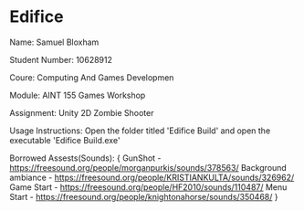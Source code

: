# Edifice

Name: Samuel Bloxham

Student Number: 10628912

Coure: Computing And Games Developmen

Module: AINT 155 Games Workshop

Assignment: Unity 2D Zombie Shooter

Usage Instructions: Open the folder titled 'Edifice Build' and open the executable 'Edifice Build.exe'


Borrowed Assests(Sounds):
{
GunShot - https://freesound.org/people/morganpurkis/sounds/378563/
Background ambiance - https://freesound.org/people/KRISTIANKULTA/sounds/326962/
Game Start - https://freesound.org/people/HF2010/sounds/110487/
Menu Start - https://freesound.org/people/knightonahorse/sounds/350468/
}
